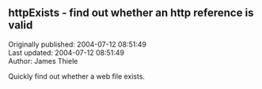 ## httpExists - find out whether an http reference is valid  
Originally published: 2004-07-12 08:51:49  
Last updated: 2004-07-12 08:51:49  
Author: James Thiele  
  
Quickly find out whether a web file exists.